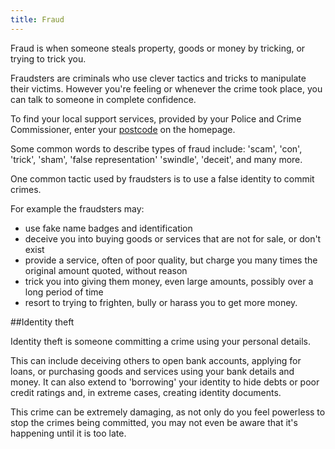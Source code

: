 ```yaml
---
title: Fraud
---
```


Fraud is when someone steals property, goods or money by tricking, or trying to trick you.

Fraudsters are criminals who use clever tactics and tricks to manipulate their victims. However you're feeling or whenever the crime took place, you can talk to someone in complete confidence.

To find your local support services, provided by your Police and Crime Commissioner, enter your [postcode](index.html) on the homepage.

Some common words to describe types of fraud include: 'scam', 'con', 'trick', 'sham', 'false representation' 'swindle', 'deceit', and many more.

One common tactic used by fraudsters is to use a false identity to commit crimes.

For example the fraudsters may:

- use fake name badges and identification
- deceive you into buying goods or services that are not for sale, or don't exist
- provide a service, often of poor quality, but charge you many times the original amount quoted, without reason
- trick you into giving them money, even large amounts, possibly over a long period of time
- resort to trying to frighten, bully or harass you to get more money.

##Identity theft

Identity theft is someone committing a crime using your personal details.

This can include deceiving others to open bank accounts, applying for loans, or purchasing goods and services using your bank details and money. It can also extend to 'borrowing' your identity to hide debts or poor credit ratings and, in extreme cases, creating identity documents.

This crime can be extremely damaging, as not only do you feel powerless to stop the crimes being committed, you may not even be aware that it's happening until it is too late.
